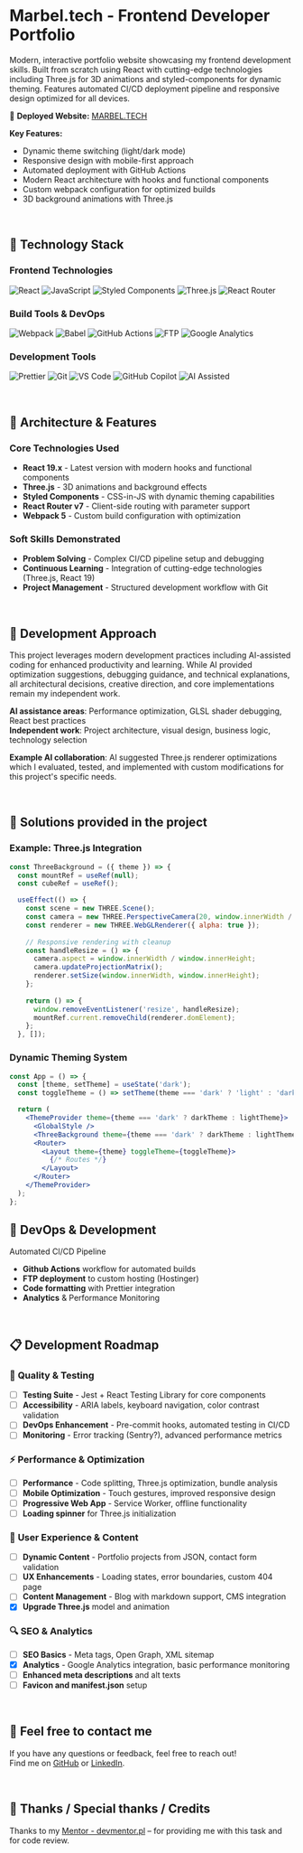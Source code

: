 # Marbel.tech - Frontend Developer Portfolio

Modern, interactive portfolio website showcasing my frontend development skills. Built from scratch using React with cutting-edge technologies including Three.js for 3D animations and styled-components for dynamic theming. Features automated CI/CD deployment pipeline and responsive design optimized for all devices.

🚀 **Deployed Website:** [MARBEL.TECH](https://marbel.tech)


**Key Features:**
- Dynamic theme switching (light/dark mode)
- Responsive design with mobile-first approach
- Automated deployment with GitHub Actions
- Modern React architecture with hooks and functional components
- Custom webpack configuration for optimized builds
- 3D background animations with Three.js

&nbsp;

## 🔶 Technology Stack

### Frontend Technologies
![React](https://img.shields.io/badge/react-%2361DAFB.svg?style=for-the-badge&logo=react&logoColor=black)
![JavaScript](https://img.shields.io/badge/javascript-%23F7DF1E.svg?style=for-the-badge&logo=javascript&logoColor=black)
![Styled Components](https://img.shields.io/badge/styled--components-%23DB7093.svg?style=for-the-badge&logo=styled-components&logoColor=white)
![Three.js](https://img.shields.io/badge/three.js-%23000000.svg?style=for-the-badge&logo=three.js&logoColor=white)
![React Router](https://img.shields.io/badge/react--router-%23CA4245.svg?style=for-the-badge&logo=react-router&logoColor=white)

### Build Tools & DevOps
![Webpack](https://img.shields.io/badge/webpack-%238DD6F9.svg?style=for-the-badge&logo=webpack&logoColor=black)
![Babel](https://img.shields.io/badge/babel-%23F9DC3E.svg?style=for-the-badge&logo=babel&logoColor=black)
![GitHub Actions](https://img.shields.io/badge/github%20actions-%232671E5.svg?style=for-the-badge&logo=githubactions&logoColor=white)
![FTP](https://img.shields.io/badge/ftp-%23000000.svg?style=for-the-badge&logoColor=white)
![Google Analytics](https://img.shields.io/badge/Google%20Analytics-E37400?style=for-the-badge&logo=google-analytics&logoColor=white)

### Development Tools
![Prettier](https://img.shields.io/badge/prettier-%23F7B93E.svg?style=for-the-badge&logo=prettier&logoColor=black)
![Git](https://img.shields.io/badge/git-%23F05033.svg?style=for-the-badge&logo=git&logoColor=white)
![VS Code](https://img.shields.io/badge/vs%20code-%23007ACC.svg?style=for-the-badge&logo=visual-studio-code&logoColor=white)
![GitHub Copilot](https://img.shields.io/badge/GitHub%20Copilot-000000?style=for-the-badge&logo=github&logoColor=white)
![AI Assisted](https://img.shields.io/badge/AI%20Assisted-4ECDC4?style=for-the-badge&logo=openai&logoColor=white)

&nbsp;

## 🔶 Architecture & Features

### Core Technologies Used
- **React 19.x** - Latest version with modern hooks and functional components
- **Three.js** - 3D animations and background effects
- **Styled Components** - CSS-in-JS with dynamic theming capabilities
- **React Router v7** - Client-side routing with parameter support
- **Webpack 5** - Custom build configuration with optimization

### Soft Skills Demonstrated
- **Problem Solving** - Complex CI/CD pipeline setup and debugging
- **Continuous Learning** - Integration of cutting-edge technologies (Three.js, React 19)
- **Project Management** - Structured development workflow with Git

&nbsp;

## 🤖 Development Approach

This project leverages modern development practices including AI-assisted coding for enhanced productivity and learning. While AI provided optimization suggestions, debugging guidance, and technical explanations, all architectural decisions, creative direction, and core implementations remain my independent work.

**AI assistance areas**: Performance optimization, GLSL shader debugging, React best practices  
**Independent work**: Project architecture, visual design, business logic, technology selection

**Example AI collaboration**: AI suggested Three.js renderer optimizations which I evaluated, tested, and implemented with custom modifications for this project's specific needs.


&nbsp;

## 🔶 Solutions provided in the project

### Example: Three.js Integration

```jsx
const ThreeBackground = ({ theme }) => {
  const mountRef = useRef(null);
  const cubeRef = useRef();

  useEffect(() => {
    const scene = new THREE.Scene();
    const camera = new THREE.PerspectiveCamera(20, window.innerWidth / window.innerHeight, 0.1, 1000);
    const renderer = new THREE.WebGLRenderer({ alpha: true });
    
    // Responsive rendering with cleanup
    const handleResize = () => {
      camera.aspect = window.innerWidth / window.innerHeight;
      camera.updateProjectionMatrix();
      renderer.setSize(window.innerWidth, window.innerHeight);
    };
    
    return () => {
      window.removeEventListener('resize', handleResize);
      mountRef.current.removeChild(renderer.domElement);
    };
  }, []);
```
### Dynamic Theming System

```jsx
const App = () => {
  const [theme, setTheme] = useState('dark');
  const toggleTheme = () => setTheme(theme === 'dark' ? 'light' : 'dark');

  return (
    <ThemeProvider theme={theme === 'dark' ? darkTheme : lightTheme}>
      <GlobalStyle />
      <ThreeBackground theme={theme === 'dark' ? darkTheme : lightTheme}/>
      <Router>
        <Layout theme={theme} toggleTheme={toggleTheme}>
          {/* Routes */}
        </Layout>
      </Router>
    </ThemeProvider>
  );
};
```

## 🔶 DevOps & Development

Automated Cl/CD Pipeline

- **Github Actions** workflow for automated builds
- **FTP deployment** to custom hosting (Hostinger)
- **Code formatting** with Prettier integration
- **Analytics** & Performance Monitoring

&nbsp;


## 📋 **Development Roadmap**

### 🧪 **Quality & Testing**
- [ ] **Testing Suite** - Jest + React Testing Library for core components
- [ ] **Accessibility** - ARIA labels, keyboard navigation, color contrast validation
- [ ] **DevOps Enhancement** - Pre-commit hooks, automated testing in CI/CD
- [ ] **Monitoring** - Error tracking (Sentry?), advanced performance metrics

### ⚡ **Performance & Optimization**
- [ ] **Performance** - Code splitting, Three.js optimization, bundle analysis
- [ ] **Mobile Optimization** - Touch gestures, improved responsive design
- [ ] **Progressive Web App** - Service Worker, offline functionality
- [ ] **Loading spinner** for Three.js initialization

### 🎨 **User Experience & Content**
- [ ] **Dynamic Content** - Portfolio projects from JSON, contact form validation
- [ ] **UX Enhancements** - Loading states, error boundaries, custom 404 page
- [ ] **Content Management** - Blog with markdown support, CMS integration
- [x] **Upgrade Three.js** model and animation

### 🔍 **SEO & Analytics**
- [ ] **SEO Basics** - Meta tags, Open Graph, XML sitemap
- [x] **Analytics** - Google Analytics integration, basic performance monitoring
- [ ] **Enhanced meta descriptions** and alt texts
- [ ] **Favicon and manifest.json** setup

&nbsp;

## 🔶 Feel free to contact me

If you have any questions or feedback, feel free to reach out!  
Find me on [GitHub](https://github.com/marazmlab) or [LinkedIn](https://www.linkedin.com/in/belz/).

&nbsp;

## 🔶 Thanks / Special thanks / Credits

Thanks to my [Mentor - devmentor.pl](https://devmentor.pl/) – for providing me with this task and for code review.

